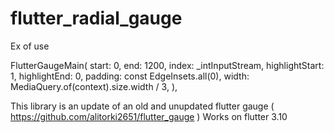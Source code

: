 # flutter_radial_gauge


Ex of use

FlutterGaugeMain(
                        start: 0,
                        end: 1200,
                        index: _intInputStream,
                        highlightStart: 1,
                        highlightEnd: 0,
                        padding: const EdgeInsets.all(0),
                        width: MediaQuery.of(context).size.width / 3,
                        ),



This library is an update of an old and unupdated flutter gauge ( https://github.com/alitorki2651/flutter_gauge )
Works on flutter 3.10
